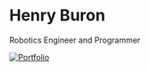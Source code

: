 # Henry Buron

Robotics Engineer and Programmer

 [![Portfolio](https://img.shields.io/badge/Website-3776AB?style=for-the-badge)](https://henryburon.github.io)






<!-- ### Hi there 👋 -->

<!--
**henryburon/henryburon** is a ✨ _special_ ✨ repository because its `README.md` (this file) appears on your GitHub profile.

Here are some ideas to get you started:

- 🔭 I’m currently working on ...
- 🌱 I’m currently learning ...
- 👯 I’m looking to collaborate on ...
- 🤔 I’m looking for help with ...
- 💬 Ask me about ...
- 📫 How to reach me: ...
- 😄 Pronouns: ...
- ⚡ Fun fact: ...
-->
